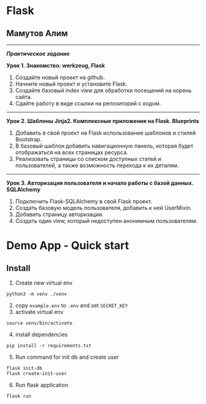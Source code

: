 # Flask
## Мамутов Алим 
***
***Практическое задание***

**Урок 1. Знакомство: werkzeug, Flask**
1. Создайте новый проект на github.
2. Начните новый проект и установите Flask.
3. Cоздайте базовый index view для обработки посещений на корень сайта.
4. Cдайте работу в виде ссылки на репозиторий с кодом.
***

**Урок 2. Шаблоны Jinja2. Комплексные приложения на Flask. Blueprints** 
1. Добавить в свой проект на Flask использование шаблонов и стилей Bootstrap.
2. В базовый шаблон добавить навигационную панель, которая будет отображаться на всех страницах ресурса.
3. Реализовать страницы со списком доступных статей и пользователей, а также возможность перехода к их деталям.
***

**Урок 3. Авторизация пользователя и начало работы с базой данных. SQLAlchemy**
1. Подключить Flask-SQLAlchemy в свой Flask проект.
2. Создать базовую модель пользователя, добавить к ней UserMixin.
3. Добавить страницу авторизации.
4. Создать один view, который недоступен анонимным пользователям.




# Demo App - Quick start

## Install 
1. Create new virtual env
```shell
python3 -m venv ./venv
```
2. copy `example.env` to `.env` and set `SECRET_KEY`
3. activate virtual env
```shell
source venv/bin/activate
```
4. install dependencies
```shell
pip install -r requirements.txt
```
5. Run command for init db and create user
```shell
flask init-db
flask create-init-user
```
6. Run flask application
```shell
flask run
```
